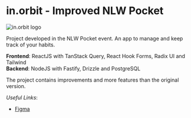 # in.orbit - Improved NLW Pocket

![in.orbit logo](https://i.imgur.com/EZVewXq.png)

Project developed in the NLW Pocket event. An app to manage and keep track of your habits.

**Frontend**: ReactJS with TanStack Query, React Hook Forms, Radix UI and Tailwind
<br/>
**Backend**: NodeJS with Fastify, Drizzle and PostgreSQL

The project contains improvements and more features than the original version.

_Useful Links_:

- [Figma](<https://www.figma.com/design/cxGeQbZ1suz3RxSjDkeeCz/NLW-Pocket-JS-%E2%80%A2-in.orbit-(Community)>)

